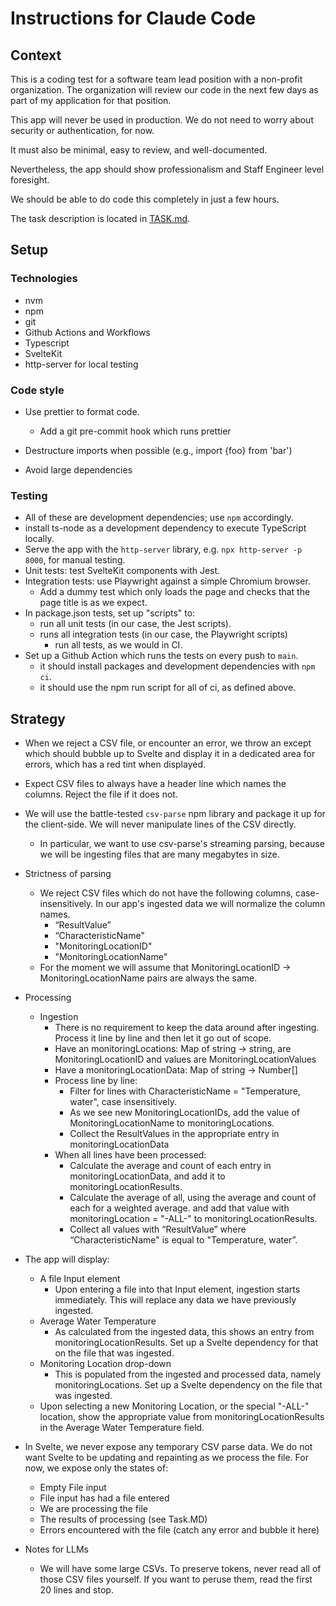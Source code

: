 # Instructions for Claude Code

## Context

This is a coding test for a software team lead position with a non-profit organization. The organization will review our code in the next few days as part of my application for that position.

This app will never be used in production. We do not need to worry about security or authentication, for now.

It must also be minimal, easy to review, and well-documented.

Nevertheless, the app should show professionalism and Staff Engineer level foresight.

We should be able to do code this completely in just a few hours.

The task description is located in [TASK.md](./TASK.md).

## Setup

### Technologies

- nvm
- npm
- git
- Github Actions and Workflows
- Typescript
- SvelteKit
- http-server for local testing

### Code style

- Use prettier to format code.
  - Add a git pre-commit hook which runs prettier
- Destructure imports when possible (e.g., import {foo} from 'bar')

- Avoid large dependencies

### Testing

- All of these are development dependencies; use `npm` accordingly.
- install ts-node as a development dependency to execute TypeScript locally.
- Serve the app with the `http-server` library, e.g. `npx http-server -p 8000`, for manual testing.
- Unit tests: test SvelteKit components with Jest.
- Integration tests: use Playwright against a simple Chromium browser.
  - Add a dummy test which only loads the page and checks that the page title is as we expect.
- In package.json tests, set up "scripts" to:
  - run all unit tests (in our case, the Jest scripts).
  - runs all integration tests (in our case, the Playwright scripts)
    - run all tests, as we would in CI.
- Set up a Github Action which runs the tests on every push to `main`.
  - it should install packages and development dependencies with `npm ci`.
  - it should use the npm run script for all of ci, as defined above.

## Strategy

- When we reject a CSV file, or encounter an error, we throw an except which should bubble up to Svelte and display it in a dedicated area for errors, which has a red tint when displayed.
- Expect CSV files to always have a header line which names the columns. Reject the file if it does not.
- We will use the battle-tested `csv-parse` npm library and package it up for the client-side. We will never manipulate lines of the CSV directly.
  - In particular, we want to use csv-parse's streaming parsing, because we will be ingesting files that are many megabytes in size.
- Strictness of parsing
  - We reject CSV files which do not have the following columns, case-insensitively. In our app's ingested data we will normalize the column names.
    - “ResultValue”
    - “CharacteristicName"
    - "MonitoringLocationID"
    - "MonitoringLocationName"
  - For the moment we will assume that MonitoringLocationID -> MonitoringLocationName pairs are always the same.
- Processing
  - Ingestion
    - There is no requirement to keep the data around after ingesting. Process it line by line and then let it go out of scope.
    - Have an monitoringLocations: Map of string -> string, are MonitoringLocationID and values are MonitoringLocationValues
    - Have a monitoringLocationData: Map of string -> Number[]
    - Process line by line:
      - Filter for lines with CharacteristicName = "Temperature, water", case insensitively.
      - As we see new MonitoringLocationIDs, add the value of MonitoringLocationName to monitoringLocations.
      - Collect the ResultValues in the appropriate entry in monitoringLocationData
    - When all lines have been processed:
      - Calculate the average and count of each entry in monitoringLocationData, and add it to monitoringLocationResults.
      - Calculate the average of all, using the average and count of each for a weighted average. and add that value with monitoringLocation = "-ALL-" to monitoringLocationResults.
      - Collect all values with “ResultValue” where “CharacteristicName" is equal to "Temperature, water”.
- The app will display:
  - A file Input element
    - Upon entering a file into that Input element, ingestion starts immediately. This will replace any data we have previously ingested.
  - Average Water Temperature
    - As calculated from the ingested data, this shows an entry from monitoringLocationResults. Set up a Svelte dependency for that on the file that was ingested.
  - Monitoring Location drop-down
    - This is populated from the ingested and processed data, namely monitoringLocations. Set up a Svelte dependency on the file that was ingested.
  - Upon selecting a new Monitoring Location, or the special "-ALL-" location, show the appropriate value from monitoringLocationResults in the Average Water Temperature field.
- In Svelte, we never expose any temporary CSV parse data. We do not want Svelte to be updating and repainting as we process the file. For now, we expose only the states of:
  - Empty File input
  - File input has had a file entered
  - We are processing the file
  - The results of processing (see Task.MD)
  - Errors encountered with the file (catch any error and bubble it here)

- Notes for LLMs
  - We will have some large CSVs. To preserve tokens, never read all of those CSV files yourself. If you want to peruse them, read the first 20 lines and stop.
